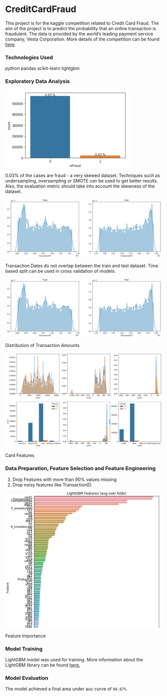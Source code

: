 # CreditCardFraud
 This project is for the kaggle competition related to Credit Card Fraud. The aim of the project is to predict the probability that an online transaction is fraudulent. The data is provided by the world’s leading payment service company, Vesta Corporation. More details of the competition can be found [here](https://www.kaggle.com/c/ieee-fraud-detection/). 

 ### Technologies Used
 python
 pandas
 scikit-learn
 lightgbm

### Exploratory Data Analysis
<img src="target.png" width="400px">

0.03% of the cases are fraud - a very skewed dataset. Techniques such as undersampling, oversampling or SMOTE can be used to get better results. Also, the evaluation metric should take into account the skewness of the dataset.

<img src="transactiondt.png" width="600px">

Transaction Dates do not overlap between the train and test dataset. Time based split can be used in cross validation of models.

<img src="transactiondt.png" width="600px">

Distribution of Transaction Amounts

<img src="cardfeatures.png" width="600px">

Card Features

### Data Preparation, Feature Selection and Feature Engineering

1) Drop Features with more than 90% values missing
2) Drop noisy features like TransactionID

<img src="featureimportance.png" width="600px">

Feature Importance

### Model Training
LightGBM model was used for training. More information about the LightGBM library can be found [here.](https://github.com/microsoft/LightGBM)


### Model Evaluation
The model achieved a final area under auc curve of `94.67%`.
